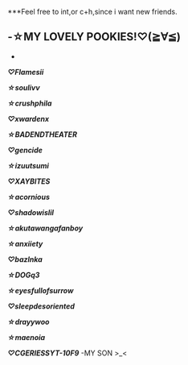 ***Feel free to int,or c+h,since i want new friends.

-☆MY LOVELY POOKIES!♡(≧∀≦)
-
-
***♡Flamesii***

***☆soulivv***

***☆crushphila***

***♡xwardenx***

***☆BADENDTHEATER***

***♡gencide***

***☆izuutsumi***

***♡XAYBITES***

***☆acornious***

***♡shadowislil***

***☆akutawangafanboy***

***☆anxiiety***

***♡bazlnka***

***☆DOGq3***

***☆eyesfullofsurrow***

***♡sleepdesoriented***

***☆drayywoo***

***☆maenoia***

***♡CGERIESSYT-10F9*** 
-MY SON >_<